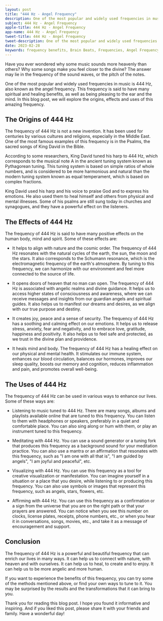 ```yaml
---
layout: post
title: "444 Hz - Angel Frequency"
description: One of the most popular and widely used frequencies in music is 444 Hz, also known as the angel frequency. This frequency is said to have many spiritual and healing benefits, as well as being pleasing to the ear and the mind.
subject: 444 Hz - Angel Frequency
apple-title: 444 Hz - Angel Frequency
app-name: 444 Hz - Angel Frequency
tweet-title: 444 Hz - Angel Frequency
tweet-description: One of the most popular and widely used frequencies in music is 444 Hz, also known as the angel frequency. This frequency is said to have many spiritual and healing benefits, as well as being pleasing to the ear and the mind.
date: 2023-02-28
keywords: frequency benefits, Brain Beats, Frequencies, Angel Frequency, 444 hz, brainwave entrainment, sound therapy, 444 Hz frequency benefits
---
```


Have you ever wondered why some music sounds more heavenly than others? Why some songs make you feel closer to the divine? The answer may lie in the frequency of the sound waves, or the pitch of the notes. 

One of the most popular and widely used frequencies in music is 444 Hz, also known as the angel frequency. This frequency is said to have many spiritual and healing benefits, as well as being pleasing to the ear and the mind. In this blog post, we will explore the origins, effects and uses of this amazing frequency.

## The Origins of 444 Hz

The frequency of 444 Hz is not a new invention. It has been used for centuries by various cultures and religions, especially in the Middle East. One of the most famous examples of this frequency is in the Psalms, the sacred songs of King David in the Bible. 

According to some researchers, King David tuned his harp to 444 Hz, which corresponds to the musical note A in the ancient tuning system known as Pythagorean tuning. This tuning system is based on simple ratios of whole numbers, and is considered to be more harmonious and natural than the modern tuning system known as equal temperament, which is based on complex fractions.

King David used his harp and his voice to praise God and to express his emotions. He also used them to heal himself and others from physical and mental illnesses. Some of his psalms are still sung today in churches and synagogues, and they have a powerful effect on the listeners.

## The Effects of 444 Hz

The frequency of 444 Hz is said to have many positive effects on the human body, mind and spirit. Some of these effects are:

- It helps to align with nature and the cosmic order. The frequency of 444 Hz resonates with the natural cycles of the earth, the sun, the moon and the stars. It also corresponds to the Schumann resonance, which is the electromagnetic frequency of the earth's atmosphere. By tuning to this frequency, we can harmonize with our environment and feel more connected to the source of life.

- It opens doors of heaven that no man can open. The frequency of 444 Hz is associated with angelic realms and divine guidance. It helps us to access higher states of consciousness and awareness, where we can receive messages and insights from our guardian angels and spiritual guides. It also helps us to manifest our dreams and desires, as we align with our true purpose and destiny.

- It creates joy, peace and a sense of security. The frequency of 444 Hz has a soothing and calming effect on our emotions. It helps us to release stress, anxiety, fear and negativity, and to embrace love, gratitude, happiness and positivity. It also helps us to feel safe and protected, as we trust in the divine plan and providence.

- It heals mind and body. The frequency of 444 Hz has a healing effect on our physical and mental health. It stimulates our immune system, enhances our blood circulation, balances our hormones, improves our sleep quality, boosts our memory and cognition, reduces inflammation and pain, and promotes overall well-being.

## The Uses of 444 Hz

The frequency of 444 Hz can be used in various ways to enhance our lives. Some of these ways are:

- Listening to music tuned to 444 Hz. There are many songs, albums and playlists available online that are tuned to this frequency. You can listen to them with headphones or speakers, preferably in a quiet and comfortable place. You can also sing along or hum with them, or play an instrument tuned to this frequency.

- Meditating with 444 Hz. You can use a sound generator or a tuning fork that produces this frequency as a background sound for your meditation practice. You can also use a mantra or an affirmation that resonates with this frequency, such as "I am one with all that is", "I am guided by angels", "I am joyful and peaceful", etc.

- Visualizing with 444 Hz. You can use this frequency as a tool for creative visualization or manifestation. You can imagine yourself in a situation or a place that you desire, while listening to or producing this frequency. You can also use symbols or images that represent this frequency, such as angels, stars, flowers, etc.

- Affirming with 444 Hz. You can use this frequency as a confirmation or a sign from the universe that you are on the right path or that your prayers are answered. You can notice when you see this number on clocks, license plates, receipts, phone numbers, etc., or when you hear it in conversations, songs, movies, etc., and take it as a message of encouragement and support.

## Conclusion

The frequency of 444 Hz is a powerful and beautiful frequency that can enrich our lives in many ways. It can help us to connect with nature, with heaven and with ourselves. It can help us to heal, to create and to enjoy. It can help us to be more angelic and more human.

If you want to experience the benefits of this frequency, you can try some of the methods mentioned above, or find your own ways to tune to it. You may be surprised by the results and the transformations that it can bring to you.

Thank you for reading this blog post. I hope you found it informative and inspiring. And if you liked this post, please share it with your friends and family. Have a wonderful day!